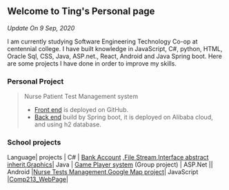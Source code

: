 ## Welcome to Ting's Personal page

<em>Update On 9 Sep, 2020</em>

I am currently studying Software Engineering Technology Co-op at centennial college. I have built knowledge in JavaScript, C#, python, HTML, Oracle Sql, CSS, Java, ASP.net., React, Android and Java Spring boot. Here are some projects I have done in order to improve my skills.    
 
### Personal Project

> Nurse Patient Test Management system
> - [Front end](https://constantlytiti.github.io/NursePatientTest_React) is deployed on GitHub.
> - [Back end](https://github.com/constantlyTiTi/nursePatientTest_Server) build by Spring boot, it is deployed on Alibaba cloud, and using h2 database.


### School projects


Language|      projects       |
     C#    |  [Bank Account](https://github.com/constantlyTiTi/Comp123_assignment_C-/tree/master/Assignment_03_BankAccount/Assignment_03_BankAccount) ,[File Stream](https://github.com/constantlyTiTi/Comp123_assignment_C-/tree/master/Assignment_FileStream),[Interface abstract inherit](https://github.com/constantlyTiTi/Comp123_assignment_C-/tree/master/Assignment_Interface_Abstract/Assignment_Interface_Abstract),[Graphics](https://github.com/constantlyTiTi/Comp123_assignment_C-/tree/master/System_Drawing_Graphics/Lab5)|
    Java   | [Game Player system](https://github.com/constantlyTiTi/GamePlayer_Java) (Group project) |
   ASP.Net ||
   Android |[Nurse Tests Management](https://github.com/constantlyTiTi/NurseTestsManagement),[Google Map project](https://github.com/constantlyTiTi/GoogleMapAssignmentLab05)|
JavaScript |[Comp213_WebPage](https://constantlytiti.github.io/Comp213_WebPage/)|




